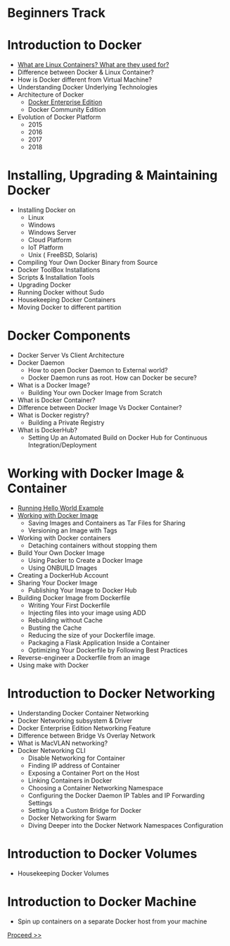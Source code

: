 # Beginners Track

# Introduction to Docker 

- [What are Linux Containers? What are they used for?](https://github.com/collabnix/dockerlabs/blob/master/beginners/b001-linux-containers.md)
- Difference between Docker & Linux Container?
- How is Docker different from Virtual Machine?
- Understanding Docker Underlying Technologies
- Architecture of Docker 
   - [Docker Enterprise Edition](https://github.com/collabnix/dockerlabs/blob/master/beginners/b005-architecture-dockeree.md)
   - Docker Community Edition
- Evolution of Docker Platform 
   - 2015 
   - 2016
   - 2017
   - 2018
             
# Installing, Upgrading & Maintaining Docker 

- Installing Docker on 
   - Linux
   - Windows 
   - Windows Server
   - Cloud Platform
   - IoT Platform
   - Unix ( FreeBSD, Solaris)  
- Compiling Your Own Docker Binary from Source
- Docker ToolBox Installations
- Scripts & Installation Tools
- Upgrading Docker
- Running Docker without Sudo
- Housekeeping Docker Containers
- Moving Docker to different partition

# Docker Components

- Docker Server Vs Client Architecture
- Docker Daemon
  - How to open Docker Daemon to External world?
  - Docker Daemon runs as root. How can Docker be secure?
- What is a Docker Image?
  - Building Your own Docker Image from Scratch
- What is Docker Container?
- Difference between Docker Image Vs Docker Container?
- What is Docker registry?
  - Building a Private Registry 
- What is DockerHub?
  - Setting Up an Automated Build on Docker Hub for Continuous Integration/Deployment
  
# Working with Docker Image & Container

- [Running Hello World Example](https://github.com/collabnix/dockerlabs/blob/master/beginners/b300/b301-helloworld.md)
- [Working with Docker Image](https://github.com/collabnix/dockerlabs/blob/master/beginners/b300/b302-workingwithdockerimage.md) 
  - Saving Images and Containers as Tar Files for Sharing 
  - Versioning an Image with Tags 
- Working with Docker containers
  - Detaching containers without stopping them
- Build Your Own Docker Image
  - Using Packer to Create a Docker Image 
  - Using ONBUILD Images 
- Creating a DockerHub Account
- Sharing Your Docker Image
  -  Publishing Your Image to Docker Hub 
- Building Docker Image from Dockerfile
  - Writing Your First Dockerfile
  - Injecting files into your image using ADD
  - Rebuilding without Cache 
  - Busting the Cache 
  - Reducing the size of your Dockerfile image. 
  - Packaging a Flask Application Inside a Container 
  - Optimizing Your Dockerfile by Following Best Practices 
- Reverse-engineer a Dockerfile from an image
- Using make with Docker

# Introduction to Docker Networking

- Understanding Docker Container Networking
- Docker Networking subsystem & Driver
- Docker Enterprise Edition Networking Feature
- Difference between Bridge Vs Overlay Network
- What is MacVLAN networking?
- Docker Networking CLI
  - Disable Networking for Container
  - Finding IP address of Container
  - Exposing a Container Port on the Host
  - Linking Containers in Docker
  - Choosing a Container Networking Namespace
  - Configuring the Docker Daemon IP Tables and IP Forwarding Settings
  - Setting Up a Custom Bridge for Docker
  - Docker Networking for Swarm
  - Diving Deeper into the Docker Network Namespaces Configuration
  
# Introduction to Docker Volumes

- Housekeeping Docker Volumes


# Introduction to Docker Machine

- Spin up containers on a separate Docker host from your machine






 [Proceed >>](https://github.com/collabnix/dockerlabs/blob/master/beginners/b001-linux-containers.md)





